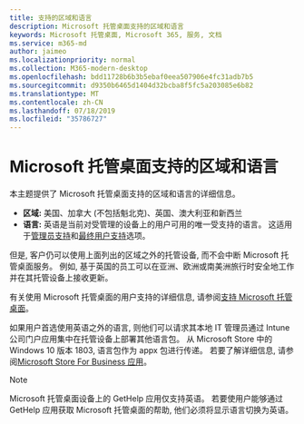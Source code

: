 ```yaml
---
title: 支持的区域和语言
description: Microsoft 托管桌面支持的区域和语言
keywords: Microsoft 托管桌面, Microsoft 365, 服务, 文档
ms.service: m365-md
author: jaimeo
ms.localizationpriority: normal
ms.collection: M365-modern-desktop
ms.openlocfilehash: bdd11728b6b3b5ebaf0eea507906e4fc31adb7b5
ms.sourcegitcommit: d9350b6465d1404d32bcba8f5fc5a203085e6b82
ms.translationtype: MT
ms.contentlocale: zh-CN
ms.lasthandoff: 07/18/2019
ms.locfileid: "35786727"
---
```

# <a name="microsoft-managed-desktop-supported-regions-and-languages"></a>Microsoft 托管桌面支持的区域和语言

本主题提供了 Microsoft 托管桌面支持的区域和语言的详细信息。 

- **区域:** 美国、加拿大 (不包括魁北克)、英国、澳大利亚和新西兰
- **语言:** 英语是当前对受管理的设备上的用户可用的唯一受支持的语言。 这适用于[管理员支持](https://docs.microsoft.com/microsoft-365/managed-desktop/working-with-managed-desktop/admin-support)和[最终用户支持](https://docs.microsoft.com/microsoft-365/managed-desktop/working-with-managed-desktop/end-user-support)选项。 

但是, 客户仍可以使用上面列出的区域之外的托管设备, 而不会中断 Microsoft 托管桌面服务。 例如, 基于英国的员工可以在亚洲、欧洲或南美洲旅行时安全地工作并在其托管设备上接收更新。

有关使用 Microsoft 托管桌面的用户支持的详细信息, 请参阅[支持 Microsoft 托管桌面](https://docs.microsoft.com/microsoft-365/managed-desktop/service-description/support)。

如果用户首选使用英语之外的语言, 则他们可以请求其本地 IT 管理员通过 Intune 公司门户应用集中在托管设备上部署其他语言包。 从 Microsoft Store 中的 Windows 10 版本 1803, 语言包作为 appx 包进行传递。 若要了解详细信息, 请参阅[Microsoft Store For Business 应用](https://docs.microsoft.com/microsoft-365/managed-desktop/get-started/deploy-apps#msfb-apps)。


>[!NOTE]
>Microsoft 托管桌面设备上的 GetHelp 应用仅支持英语。 若要使用户能够通过 GetHelp 应用获取 Microsoft 托管桌面的帮助, 他们必须将显示语言切换为英语。
